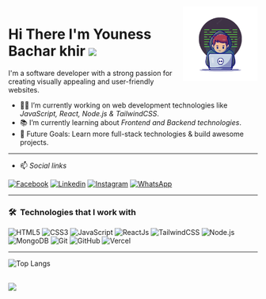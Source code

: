 <img align="right" src="https://raw.githubusercontent.com/mohamedelkashef15/mohamedelkashef15/main/github-profile.png" width="30%">
<h1>
  Hi There I'm Youness Bachar khir
  <img src="https://media.giphy.com/media/hvRJCLFzcasrR4ia7z/giphy.gif" width="28">
</h1>
<p>
I'm a software developer with a strong passion for creating visually appealing and user-friendly websites. 
</p>

- 👨‍💻 I’m currently working on web development technologies like *JavaScript, React, Node.js & TailwindCSS*.  
- 📚 I’m currently learning about *Frontend and Backend technologies*.  
- 🎯 Future Goals: Learn more full-stack technologies & build awesome projects.  

---

- 📫 *Social links*
<p>
<a href="https://www.facebook.com/youness.bachar.khir/"><img
    src="https://img.shields.io/badge/-Facebook-3b5998?style=flat&logo=facebook&logoColor=white" alt="Facebook"></a>
<a href="https://www.linkedin.com/in/younessbachar/"><img
    src="https://img.shields.io/badge/-Linkedin-0072b1?style=flat&logo=linkedin&logoColor=white" alt="Linkedin"></a>
<a href="https://www.instagram.com/youness_bachar_khir/"><img
    src="https://img.shields.io/badge/-Instagram-d62976?style=flat&logo=instagram&logoColor=white"
    alt="Instagram"></a>
<a href="https://wa.me/+212691648546"><img
    src="https://img.shields.io/badge/-WhatsApp-25D366?style=flat&logo=whatsapp&logoColor=white" alt="WhatsApp"></a>
</p>

---

### 🛠 &nbsp;Technologies that I work with
![HTML5](https://img.shields.io/badge/-HTML5-000000?style=flat&logo=html5)
![CSS3](https://img.shields.io/badge/-CSS3-000000?style=flat&logo=css3)
![JavaScript](https://img.shields.io/badge/-JavaScript-000000?style=flat&logo=javascript)
![ReactJs](https://img.shields.io/badge/-ReactJs-000000?style=flat&logo=react)
![TailwindCSS](https://img.shields.io/badge/-TailwindCSS-000000?style=flat&logo=tailwindcss)
![Node.js](https://img.shields.io/badge/-Node.js-000000?style=flat&logo=node.js)
![MongoDB](https://img.shields.io/badge/-MongoDB-000000?style=flat&logo=mongodb)
![Git](https://img.shields.io/badge/-Git-000000?style=flat&logo=git)
![GitHub](https://img.shields.io/badge/-GitHub-000000?style=flat&logo=github)
![Vercel](https://img.shields.io/badge/-Vercel-000000?style=flat&logo=vercel)

---

<!-- Stats -->
![Top Langs](https://github-readme-stats.vercel.app/api/top-langs/?username=younessbachar&layout=compact)

<br>
<a href="https://komarev.com/ghpvc/?username=younessbachar&style=for-the-badge">
    <img src="https://komarev.com/ghpvc/?username=younessbachar&style=for-the-badge">
</a>
